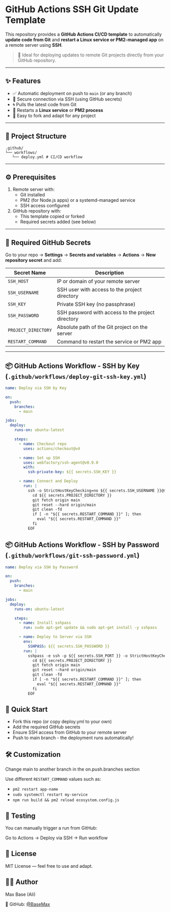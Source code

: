 # GitHub Actions SSH Git Update Template

This repository provides a **GitHub Actions CI/CD template** to automatically **update code from Git** and **restart a Linux service or PM2-managed app** on a remote server using **SSH**.

> 🚀 Ideal for deploying updates to remote Git projects directly from your GitHub repository.

---

## ✨ Features

- ✅ Automatic deployment on push to `main` (or any branch)
- 🔐 Secure connection via SSH (using GitHub secrets)
- 🌀 Pulls the latest code from Git
- 🔁 Restarts a **Linux service** or **PM2 process**
- 🔧 Easy to fork and adapt for any project

---

## 📂 Project Structure

```
.github/
└── workflows/
   └── deploy.yml # CI/CD workflow
```

---

## ⚙️ Prerequisites

1. Remote server with:
   - Git installed
   - PM2 (for Node.js apps) or a systemd-managed service
   - SSH access configured
2. GitHub repository with:
   - This template copied or forked
   - Required secrets added (see below)

---

## 🔐 Required GitHub Secrets

Go to your repo → **Settings** → **Secrets and variables** → **Actions** → **New repository secret** and add:

| Secret Name     | Description                                     |
|------------------|-------------------------------------------------|
| `SSH_HOST`       | IP or domain of your remote server              |
| `SSH_USERNAME`   | SSH user with access to the project directory   |
| `SSH_KEY`        | Private SSH key (no passphrase)                 |
| `SSH_PASSWORD`   | SSH password with access to the project directory   |
| `PROJECT_DIRECTORY`    | Absolute path of the Git project on the server   |
| `RESTART_COMMAND` | Command to restart the service or PM2 app        |

---

## 📦 GitHub Actions Workflow - SSH by Key (`.github/workflows/deploy-git-ssh-key.yml`)

```yaml
name: Deploy via SSH by Key

on:
  push:
    branches:
      - main

jobs:
  deploy:
    runs-on: ubuntu-latest

    steps:
      - name: Checkout repo
        uses: actions/checkout@v4

      - name: Set up SSH
        uses: webfactory/ssh-agent@v0.9.0
        with:
          ssh-private-key: ${{ secrets.SSH_KEY }}

      - name: Connect and Deploy
        run: |
          ssh -o StrictHostKeyChecking=no ${{ secrets.SSH_USERNAME }}@${{ secrets.SSH_HOST }} << 'EOF'
            cd ${{ secrets.PROJECT_DIRECTORY }}
            git fetch origin main
            git reset --hard origin/main
            git clean -fd
            if [ -n "${{ secrets.RESTART_COMMAND }}" ]; then
              eval "${{ secrets.RESTART_COMMAND }}"
            fi
          EOF
```

## 📦 GitHub Actions Workflow - SSH by Password (`.github/workflows/git-ssh-password.yml`)

```yaml
name: Deploy via SSH by Password

on:
  push:
    branches:
      - main

jobs:
  deploy:
    runs-on: ubuntu-latest

    steps:
      - name: Install sshpass
        run: sudo apt-get update && sudo apt-get install -y sshpass

      - name: Deploy to Server via SSH
        env:
          SSHPASS: ${{ secrets.SSH_PASSWORD }}
        run: |
          sshpass -e ssh -p ${{ secrets.SSH_PORT }} -o StrictHostKeyChecking=no ${{ secrets.SSH_USERNAME }}@${{ secrets.SSH_HOST }} << EOF
            cd ${{ secrets.PROJECT_DIRECTORY }}
            git fetch origin main
            git reset --hard origin/main
            git clean -fd
            if [ -n "${{ secrets.RESTART_COMMAND }}" ]; then
              eval "${{ secrets.RESTART_COMMAND }}"
            fi
          EOF
```

## 🚀 Quick Start

- Fork this repo (or copy deploy.yml to your own)
- Add the required GitHub secrets
- Ensure SSH access from GitHub to your remote server
- Push to main branch - the deployment runs automatically!

## 🛠️ Customization

Change main to another branch in the on.push.branches section

Use different `RESTART_COMMAND` values such as:

- `pm2 restart app-name`
- `sudo systemctl restart my-service`
- `npm run build && pm2 reload ecosystem.config.js`

## 🧪 Testing

You can manually trigger a run from GitHub:

Go to Actions → Deploy via SSH → Run workflow

## 🧾 License

MIT License — feel free to use and adapt.

## 🙋‍♂️ Author

Max Base (Ali)

🔗 GitHub: [@BaseMax](https://github.com/basemax)
